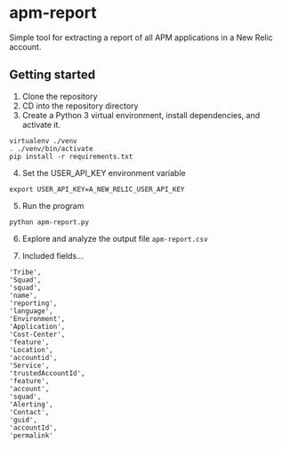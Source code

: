 # apm-report
Simple tool for extracting a report of all APM applications in a New Relic account.

## Getting started

1. Clone the repository
2. CD into the repository directory
3. Create a Python 3 virtual environment, install dependencies, and activate it.

```
virtualenv ./venv
. ./venv/bin/activate
pip install -r requirements.txt
```

4. Set the USER_API_KEY environment variable 

```
export USER_API_KEY=A_NEW_RELIC_USER_API_KEY
```

5. Run the program

```
python apm-report.py
```

6. Explore and analyze the output file `apm-report.csv`

7. Included fields...

```
'Tribe',
'Squad',
'squad',
'name',
'reporting',
'language',
'Environment',
'Application',
'Cost-Center',
'feature',
'Location',
'accountid',
'Service',
'trustedAccountId',
'feature',
'account',
'squad',
'Alerting',
'Contact',
'guid',
'accountId',
'permalink'
```
